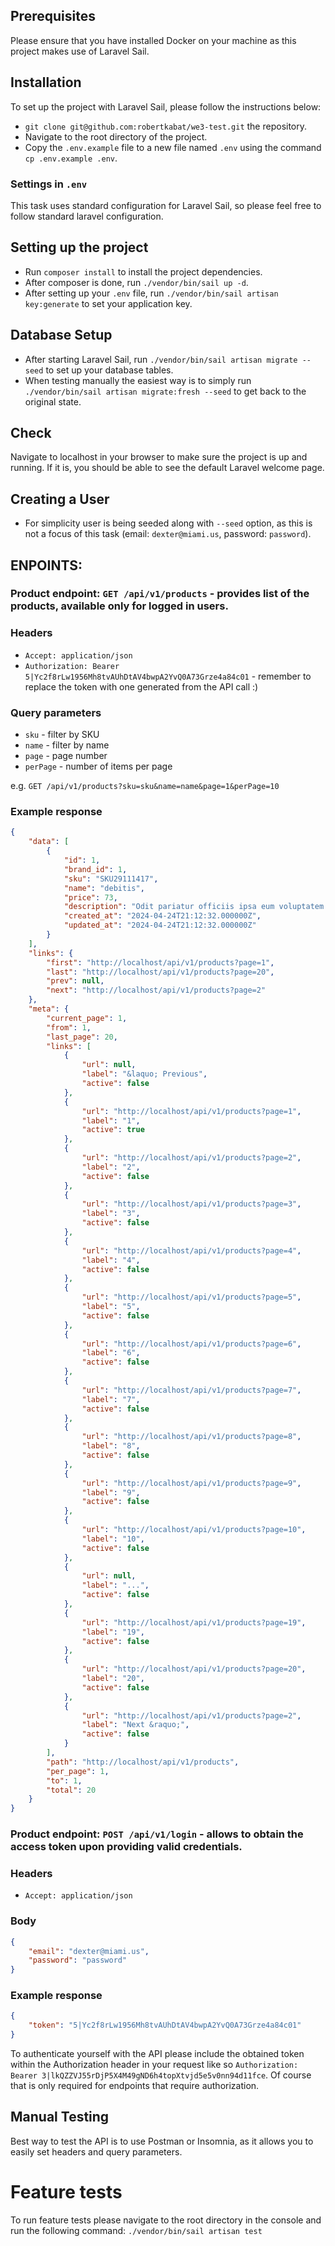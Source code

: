 
## Prerequisites

Please ensure that you have installed Docker on your machine as this project makes use of Laravel Sail.

## Installation

To set up the project with Laravel Sail, please follow the instructions below:

- `git clone git@github.com:robertkabat/we3-test.git` the repository.
- Navigate to the root directory of the project.
- Copy the `.env.example` file to a new file named `.env` using the command `cp .env.example .env`.

### Settings in `.env`

This task uses standard configuration for Laravel Sail, so please feel free to follow standard laravel configuration.

## Setting up the project

- Run `composer install` to install the project dependencies.
- After composer is done, run `./vendor/bin/sail up -d`.
- After setting up your `.env` file, run `./vendor/bin/sail artisan key:generate` to set your application key.

## Database Setup

- After starting Laravel Sail, run `./vendor/bin/sail artisan migrate --seed` to set up your database tables.
- When testing manually the easiest way is to simply run `./vendor/bin/sail artisan migrate:fresh --seed` to get back to the original state.

## Check

Navigate to localhost in your browser to make sure the project is up and running. If it is, you should be able to see the default Laravel welcome page.

## Creating a User

- For simplicity user is being seeded along with `--seed` option, as this is not a focus of this task (email: `dexter@miami.us`, password: `password`).

## ENPOINTS:

### Product endpoint: `GET /api/v1/products` - provides list of the products, available only for logged in users.

### Headers

- `Accept: application/json`
- `Authorization: Bearer 5|Yc2f8rLw1956Mh8tvAUhDtAV4bwpA2YvQ0A73Grze4a84c01` - remember to replace the token with one generated from the API call :)

### Query parameters

- `sku` - filter by SKU
- `name` - filter by name
- `page` - page number
- `perPage` - number of items per page

e.g. `GET /api/v1/products?sku=sku&name=name&page=1&perPage=10`

### Example response

```json
{
    "data": [
        {
            "id": 1,
            "brand_id": 1,
            "sku": "SKU29111417",
            "name": "debitis",
            "price": 73,
            "description": "Odit pariatur officiis ipsa eum voluptatem totam. Consectetur libero autem est placeat. Laborum ut dolor quas et. Sunt consequuntur vitae voluptate ab consectetur molestias.",
            "created_at": "2024-04-24T21:12:32.000000Z",
            "updated_at": "2024-04-24T21:12:32.000000Z"
        }
    ],
    "links": {
        "first": "http://localhost/api/v1/products?page=1",
        "last": "http://localhost/api/v1/products?page=20",
        "prev": null,
        "next": "http://localhost/api/v1/products?page=2"
    },
    "meta": {
        "current_page": 1,
        "from": 1,
        "last_page": 20,
        "links": [
            {
                "url": null,
                "label": "&laquo; Previous",
                "active": false
            },
            {
                "url": "http://localhost/api/v1/products?page=1",
                "label": "1",
                "active": true
            },
            {
                "url": "http://localhost/api/v1/products?page=2",
                "label": "2",
                "active": false
            },
            {
                "url": "http://localhost/api/v1/products?page=3",
                "label": "3",
                "active": false
            },
            {
                "url": "http://localhost/api/v1/products?page=4",
                "label": "4",
                "active": false
            },
            {
                "url": "http://localhost/api/v1/products?page=5",
                "label": "5",
                "active": false
            },
            {
                "url": "http://localhost/api/v1/products?page=6",
                "label": "6",
                "active": false
            },
            {
                "url": "http://localhost/api/v1/products?page=7",
                "label": "7",
                "active": false
            },
            {
                "url": "http://localhost/api/v1/products?page=8",
                "label": "8",
                "active": false
            },
            {
                "url": "http://localhost/api/v1/products?page=9",
                "label": "9",
                "active": false
            },
            {
                "url": "http://localhost/api/v1/products?page=10",
                "label": "10",
                "active": false
            },
            {
                "url": null,
                "label": "...",
                "active": false
            },
            {
                "url": "http://localhost/api/v1/products?page=19",
                "label": "19",
                "active": false
            },
            {
                "url": "http://localhost/api/v1/products?page=20",
                "label": "20",
                "active": false
            },
            {
                "url": "http://localhost/api/v1/products?page=2",
                "label": "Next &raquo;",
                "active": false
            }
        ],
        "path": "http://localhost/api/v1/products",
        "per_page": 1,
        "to": 1,
        "total": 20
    }
}
```


### Product endpoint: `POST /api/v1/login` - allows to obtain the access token upon providing valid credentials.

### Headers

- `Accept: application/json`

### Body

```json
{
    "email": "dexter@miami.us",
    "password": "password"
}
```

### Example response

```json
{
    "token": "5|Yc2f8rLw1956Mh8tvAUhDtAV4bwpA2YvQ0A73Grze4a84c01"
}
```

To authenticate yourself with the API please include the obtained token within the Authorization header in your request like so 
`Authorization: Bearer 3|lkQZZVJ55rDjP5X4M49gND6h4topXtvjd5e5v0nn94d11fce`. Of course that is only required for endpoints 
that require authorization.

## Manual Testing

Best way to test the API is to use Postman or Insomnia, as it allows you to easily set headers and query parameters.

# Feature tests

To run feature tests please navigate to the root directory in the console and run the following command: `./vendor/bin/sail artisan test`
